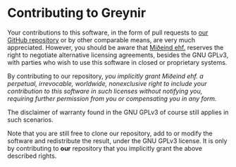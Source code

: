 # Contributing to Greynir

Your contributions to this software, in the form of pull requests to
[our GitHub repository](https://github.com/mideind/ReynirPackage) or by other
comparable means, are very much appreciated. However, you should be aware that 
[Miðeind ehf.](https://mideind.is) reserves the right to negotiate alternative 
licensing agreements, besides the GNU GPLv3, with parties who wish to use this 
software in closed or proprietary systems.

By contributing to our repository, *you implicitly grant Miðeind ehf. a perpetual, 
irrevocable, worldwide, nonexclusive right to include your contribution to this 
software in such licenses without notifying you, requiring further permission from 
you or compensating you in any form.*

The disclaimer of warranty found in the GNU GPLv3 of course still applies
in such scenarios.

Note that you are still free to clone our repository, add to or modify
the software and redistribute the result, under the GNU GPLv3 license.
It is only by contributing to **our** repository that you implicitly grant
the above described rights.
